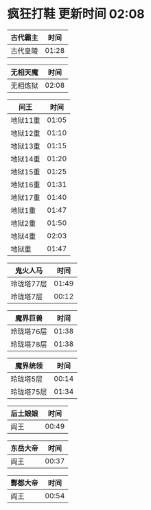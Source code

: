 # 疯狂打鞋 更新时间 02:08

| 古代霸主   | 时间    |
|--------|-------|
| 古代皇陵 | 01:28 |

| 无相天魔   | 时间    |
|--------|-------|
| 无相炼狱 | 02:08 |

| 间王   | 时间    |
|--------|-------|
| 地狱11重 | 01:05 |
| 地狱12重 | 01:10 |
| 地狱13重 | 01:15 |
| 地狱14重 | 01:20 |
| 地狱15重 | 01:25 |
| 地狱16重 | 01:31 |
| 地狱17重 | 01:40 |
| 地狱1重 | 01:47 |
| 地狱2重 | 01:50 |
| 地狱4重 | 02:03 |
| 地狱重 | 01:47 |

| 鬼火人马   | 时间    |
|--------|-------|
| 玲珑塔77层 | 01:49 |
| 玲珑塔7层 | 00:12 |

| 魔界巨兽   | 时间    |
|--------|-------|
| 玲珑塔76层 | 01:38 |
| 玲珑塔78层 | 01:38 |

| 魔界统领   | 时间    |
|--------|-------|
| 玲珑塔5层 | 00:14 |
| 玲珑塔75层 | 01:34 |

| 后土娘娘   | 时间    |
|--------|-------|
| 阎王 | 00:49 |

| 东岳大帝   | 时间    |
|--------|-------|
| 阎王 | 00:37 |

| 酆都大帝   | 时间    |
|--------|-------|
| 阎王 | 00:54 |